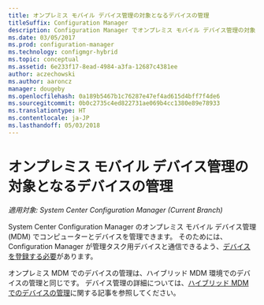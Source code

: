 ```yaml
---
title: オンプレミス モバイル デバイス管理の対象となるデバイスの管理
titleSuffix: Configuration Manager
description: Configuration Manager でオンプレミス モバイル デバイス管理の対象となるデバイスを管理します。
ms.date: 03/05/2017
ms.prod: configuration-manager
ms.technology: configmgr-hybrid
ms.topic: conceptual
ms.assetid: 6e233f17-8ead-4984-a3fa-12687c4381ee
author: aczechowski
ms.author: aaroncz
manager: dougeby
ms.openlocfilehash: 0a189b5467b1c76287e47ef4ad615d4bff7f4de6
ms.sourcegitcommit: 0b0c2735c4ed822731ae069b4cc1380e89e78933
ms.translationtype: HT
ms.contentlocale: ja-JP
ms.lasthandoff: 05/03/2018
---
```

# <a name="manage-devices-for-on-premises-mobile-device-management"></a>オンプレミス モバイル デバイス管理の対象となるデバイスの管理

*適用対象: System Center Configuration Manager (Current Branch)*

System Center Configuration Manager のオンプレミス モバイル デバイス管理 (MDM) でコンピューターとデバイスを管理できます。 そのためには、Configuration Manager が管理タスク用デバイスと通信できるよう、[デバイスを登録する必要](enroll-devices-on-premises-mdm.md)があります。

オンプレミス MDM でのデバイスの管理は、ハイブリッド MDM 環境でのデバイスの管理と同じです。 デバイス管理の詳細については、[ハイブリッド MDM でのデバイスの管理](wipe-lock-reset-devices.md)に関する記事を参照してください。
